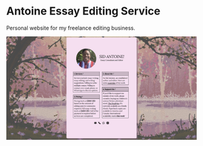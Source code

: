 # Antoine Essay Editing Service
Personal website for my freelance editing business.

![Screenshot of the editing service website.](/images/editingservice-screenshot.png)
